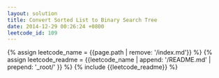 ```yaml
---
layout: solution
title: Convert Sorted List to Binary Search Tree
date: 2014-12-29 00:26:24 +0800
leetcode_id: 109
---
```

{% assign leetcode_name = {{page.path | remove: '/index.md'}}  %}
{% assign leetcode_readme = {{leetcode_name | append: '/README.md' | prepend: '_root/' }}  %}
{% include {{leetcode_readme}} %}
